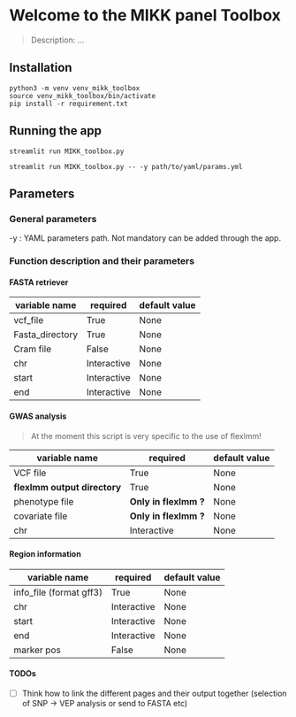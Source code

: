 # Welcome to the MIKK panel Toolbox 

>
> Description: ...
>

## Installation

```
python3 -m venv venv_mikk_toolbox
source venv_mikk_toolbox/bin/activate
pip install -r requirement.txt
```

## Running the app

`streamlit run MIKK_toolbox.py`

`streamlit run MIKK_toolbox.py -- -y path/to/yaml/params.yml`

## Parameters 

### General parameters

-y : YAML parameters path. Not mandatory can be added through the app.


### Function description and their parameters 

#### FASTA retriever

| variable name   | required    | default value |
|-----------------|-------------|---------------|
| vcf_file        | True        | None          |
| Fasta_directory | True        | None          |
| Cram file       | False       | None          |
| chr             | Interactive | None          |
| start           | Interactive | None          |
| end             | Interactive | None          |


#### GWAS analysis

> At the moment this script is very specific to the use of flexlmm!

| variable name                | required              | default value |
|------------------------------|-----------------------|---------------|
| VCF file                     | True                  | None          |
| **flexlmm output directory** | True                  | None          |
| phenotype file               | **Only in flexlmm ?** | None          |
| covariate file               | **Only in flexlmm ?** | None          |
| chr                          | Interactive           | None          |


#### Region information

| variable name           | required    | default value |
|-------------------------|-------------|---------------|
| info_file (format gff3) | True        | None          |
| chr                     | Interactive | None          |
| start                   | Interactive | None          |
| end                     | Interactive | None          |
| marker pos              | False       | None          |



#### TODOs
- [ ] Think how to link the different pages and their output together (selection of SNP → VEP analysis or send to FASTA etc)


